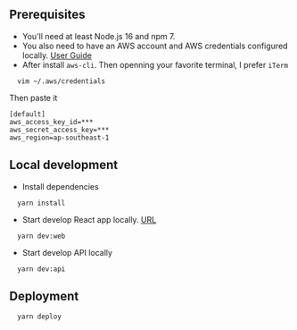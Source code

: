 
## Prerequisites​

- You'll need at least Node.js 16 and npm 7. 
- You also need to have an AWS account and AWS credentials configured locally. [User Guide](https://docs.aws.amazon.com/cli/latest/userguide/getting-started-install.html)
- After install `aws-cli`. Then openning your favorite terminal, I prefer `iTerm`
```
  vim ~/.aws/credentials
```
Then paste it
```
[default]
aws_access_key_id=***
aws_secret_access_key=***
aws_region=ap-southeast-1
```


## Local development

- Install dependencies
```
  yarn install
```

- Start develop React app locally. [URL](http://127.0.0.1:5173/)
```
  yarn dev:web
```

- Start develop API locally
```
  yarn dev:api
```

## Deployment
```
  yarn deploy
```
